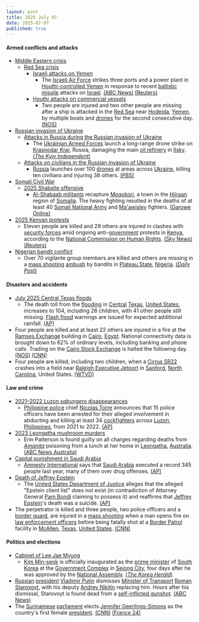 ```yaml
---
layout: post
title: 2025 July 07
date: 2025-07-07
published: true
---
```



#### Armed conflicts and attacks

* [Middle Eastern crisis](https://en.wikipedia.org/wiki/Middle_Eastern_crisis_%282023-present%29 "Middle Eastern crisis (2023-present)")
  * [Red Sea crisis](https://en.wikipedia.org/wiki/Red_Sea_crisis "Red Sea crisis")
    * [Israeli attacks on Yemen](https://en.wikipedia.org/wiki/Israeli_attacks_on_Yemen_%28May_2025%E2%80%93present%29 "Israeli attacks on Yemen (May 2025–present)")
      * The [Israeli Air Force](https://en.wikipedia.org/wiki/Israeli_Air_Force "Israeli Air Force") strikes three ports and a power plant in [Houthi-controlled Yemen](https://en.wikipedia.org/wiki/Houthi-controlled_Yemen "Houthi-controlled Yemen") in response to recent [ballistic missile](https://en.wikipedia.org/wiki/Ballistic_missile "Ballistic missile") attacks on [Israel](https://en.wikipedia.org/wiki/Israel "Israel"). [(ABC News)](https://abcnews.go.com/US/israeli-forces-strike-ports-yemen-galaxy-leader-ship/story?id=123523562) [(Reuters)](https://www.reuters.com/world/middle-east/israeli-military-says-it-will-strike-yemeni-ports-issues-evacuation-warning-2025-07-06/)
    * [Houthi attacks on commercial vessels](https://en.wikipedia.org/wiki/Houthi_attacks_on_commercial_vessels "Houthi attacks on commercial vessels")
      * Two people are injured and two other people are missing after a ship is attacked in the [Red Sea](https://en.wikipedia.org/wiki/Red_Sea "Red Sea") near [Hodeida](https://en.wikipedia.org/wiki/Hodeida "Hodeida"), [Yemen](https://en.wikipedia.org/wiki/Yemen "Yemen"), by multiple boats and [drones](https://en.wikipedia.org/wiki/Drone_warfare "Drone warfare") for the second consecutive day. [(NOS)](https://nos.nl/artikel/2574098-opnieuw-schip-in-rode-zee-aangevallen-houthi-s-claimen-eerdere-aanval)
* [Russian invasion of Ukraine](https://en.wikipedia.org/wiki/Russian_invasion_of_Ukraine "Russian invasion of Ukraine")
  * [Attacks in Russia during the Russian invasion of Ukraine](https://en.wikipedia.org/wiki/Attacks_in_Russia_during_the_Russian_invasion_of_Ukraine "Attacks in Russia during the Russian invasion of Ukraine")
    * The [Ukrainian Armed Forces](https://en.wikipedia.org/wiki/Ukrainian_Armed_Forces "Ukrainian Armed Forces") launch a long-range drone strike on [Krasnodar Krai](https://en.wikipedia.org/wiki/Krasnodar_Krai "Krasnodar Krai"), Russia, damaging the main [oil refinery](https://en.wikipedia.org/wiki/Oil_refinery "Oil refinery") in [Ilsky](https://en.wikipedia.org/wiki/Ilsky "Ilsky"). [(*The Kyiv Independent*)](https://kyivindependent.com/ukrainian-drone-strike-hits-major-oil-refinery-in-russias-krasnodar-krai-06-2025/)
  * [Attacks on civilians in the Russian invasion of Ukraine](https://en.wikipedia.org/wiki/Attacks_on_civilians_in_the_Russian_invasion_of_Ukraine "Attacks on civilians in the Russian invasion of Ukraine")
    * [Russia](https://en.wikipedia.org/wiki/Russia "Russia") launches over 100 [drones](https://en.wikipedia.org/wiki/Drone_warfare "Drone warfare") at areas across [Ukraine](https://en.wikipedia.org/wiki/Ukraine "Ukraine"), killing ten civilians and injuring 38 others. [(PBS)](https://www.pbs.org/newshour/world/russia-fires-over-100-drones-at-ukraine-killing-at-least-10-civilians-authorities-say)
* [Somali Civil War](https://en.wikipedia.org/wiki/Somali_Civil_War_%282009%E2%80%93present%29 "Somali Civil War (2009–present)")
  * [2025 Shabelle offensive](https://en.wikipedia.org/wiki/2025_Shabelle_offensive "2025 Shabelle offensive")
    * [Al-Shabaab militants](https://en.wikipedia.org/wiki/Al-Shabaab_%28militant_group%29 "Al-Shabaab (militant group)") recapture [Moqokori](https://en.wikipedia.org/wiki/Moqokori "Moqokori"), a town in the [Hiiraan](https://en.wikipedia.org/wiki/Hiran%2C_Somalia "Hiran, Somalia") region of [Somalia](https://en.wikipedia.org/wiki/Somalia "Somalia"). The heavy fighting resulted in the deaths of at least 40 [Somali National Army](https://en.wikipedia.org/wiki/Somali_National_Army "Somali National Army") and [Ma'awisley](https://en.wikipedia.org/wiki/Ma%27awisley "Ma'awisley") fighters. [(Garowe Online)](https://garoweonline.com/en/news/somalia/heavy-fighting-and-car-bombs-as-al-shabaab-captures-key-somali-town)
* [2025 Kenyan protests](https://en.wikipedia.org/wiki/2025_Kenyan_protests "2025 Kenyan protests")
  * Eleven people are killed and 29 others are injured in clashes with [security forces](https://en.wikipedia.org/wiki/Kenya_Defence_Forces "Kenya Defence Forces") amid ongoing anti-[government](https://en.wikipedia.org/wiki/Government_of_Kenya "Government of Kenya") protests in [Kenya](https://en.wikipedia.org/wiki/Kenya "Kenya"), according to the [National Commission on Human Rights](https://en.wikipedia.org/wiki/Kenya_National_Commission_on_Human_Rights "Kenya National Commission on Human Rights"). [(Sky News)](https://news.sky.com/story/ten-killed-in-kenya-as-protesters-clash-with-police-13393764) [(Reuters)](https://www.reuters.com/world/africa/kenya-human-rights-watchdog-says-10-killed-29-hurt-anti-government-protests-2025-07-07/)
* [Nigerian bandit conflict](https://en.wikipedia.org/wiki/Nigerian_bandit_conflict "Nigerian bandit conflict")
  * Over 70 vigilante group members are killed and others are missing in a [mass shooting](https://en.wikipedia.org/wiki/Mass_shooting "Mass shooting") [ambush](https://en.wikipedia.org/wiki/Ambush "Ambush") by bandits in [Plateau State](https://en.wikipedia.org/wiki/Plateau_State "Plateau State"), [Nigeria](https://en.wikipedia.org/wiki/Nigeria "Nigeria"). [(*Daily Post*)](https://dailypost.ng/2025/07/08/bandits-ambush-kill-over-70-vigilante-members-in-plateau/)

#### Disasters and accidents

* [July 2025 Central Texas floods](https://en.wikipedia.org/wiki/July_2025_Central_Texas_floods "July 2025 Central Texas floods")
  * The death toll from the [flooding](https://en.wikipedia.org/wiki/Flooding "Flooding") in [Central](https://en.wikipedia.org/wiki/Central_Texas "Central Texas") [Texas](https://en.wikipedia.org/wiki/Texas "Texas"), [United States](https://en.wikipedia.org/wiki/United_States "United States"), increases to 104, including 28 children, with 41 other people still missing. [Flash flood](https://en.wikipedia.org/wiki/Flash_flood "Flash flood") warnings are issued for expected additional rainfall. [(AP)](https://apnews.com/article/texas-flash-flood-severe-weather-camp-mystic-ef8e596833b145fef61451db92f32609)
* Four people are killed and at least 22 others are injured in a fire at the [Ramses Exchange](https://en.wikipedia.org/wiki/Ramses_Exchange "Ramses Exchange") building in [Cairo](https://en.wikipedia.org/wiki/Cairo "Cairo"), [Egypt](https://en.wikipedia.org/wiki/Egypt "Egypt"). National connectivity data is brought down to 62% of ordinary levels, including banking and phone calls. Trading on the [Cairo Stock Exchange](https://en.wikipedia.org/wiki/Cairo_Stock_Exchange "Cairo Stock Exchange") is halted the following day. [(NOS)](https://nos.nl/artikel/2574150-doden-bij-brand-in-datacentrum-cairo-internetverkeer-geraakt) [(CNN)](https://edition.cnn.com/2025/07/08/africa/cairo-telecom-fire-internet-phone-disruption-intl)
* Four people are killed, including two children, when a [Cirrus SR22](https://en.wikipedia.org/wiki/Cirrus_SR22 "Cirrus SR22") crashes into a field near [Raleigh Executive Jetport](https://en.wikipedia.org/wiki/Raleigh_Executive_Jetport "Raleigh Executive Jetport") in [Sanford](https://en.wikipedia.org/wiki/Sanford%2C_North_Carolina "Sanford, North Carolina"), [North Carolina](https://en.wikipedia.org/wiki/North_Carolina "North Carolina"), United States. [(WTVD)](https://abc11.com/post/small-plane-crashes-lee-county/17005354/)

#### Law and crime

* [2021–2022 Luzon *sabungero* disappearances](https://en.wikipedia.org/wiki/2021%E2%80%932022_Luzon_sabungero_disappearances "2021–2022 Luzon sabungero disappearances")
  * [Philippine police](https://en.wikipedia.org/wiki/Philippine_National_Police "Philippine National Police") chief [Nicolas Torre](https://en.wikipedia.org/wiki/Nicolas_Torre "Nicolas Torre") announces that 15 police officers have been arrested for their alleged involvement in abducting and killing at least 34 [cockfighters](https://en.wikipedia.org/wiki/Cockfighting "Cockfighting") across [Luzon](https://en.wikipedia.org/wiki/Luzon "Luzon"), [Philippines](https://en.wikipedia.org/wiki/Philippines "Philippines"), from 2021 to 2022. [(AP)](https://apnews.com/article/philippines-police-missing-cockfighters-6148f7b898920c4d33bc9257c405d436)
* [2023 Leongatha mushroom murders](https://en.wikipedia.org/wiki/2023_Leongatha_mushroom_murders "2023 Leongatha mushroom murders")
  * Erin Patterson is found guilty on all charges regarding deaths from *[Amanita](https://en.wikipedia.org/wiki/Amanita "Amanita")* poisoning from a lunch at her home in [Leongatha](https://en.wikipedia.org/wiki/Leongatha "Leongatha"), [Australia](https://en.wikipedia.org/wiki/Australia "Australia"). [(ABC News Australia)](https://www.abc.net.au/news/2025-07-07/erin-patterson-mushroom-murder-trial-verdict-live-blog/105477452)
* [Capital punishment in Saudi Arabia](https://en.wikipedia.org/wiki/Capital_punishment_in_Saudi_Arabia "Capital punishment in Saudi Arabia")
  * [Amnesty International](https://en.wikipedia.org/wiki/Amnesty_International "Amnesty International") says that [Saudi Arabia](https://en.wikipedia.org/wiki/Saudi_Arabia "Saudi Arabia") executed a record 345 people last year, many of them over drug offenses. [(AP)](https://apnews.com/article/saudi-arabia-executions-amnesty-report-65c045ef70efbec66b944e206a13c63b)
* [Death of Jeffrey Epstein](https://en.wikipedia.org/wiki/Death_of_Jeffrey_Epstein "Death of Jeffrey Epstein")
  * The [United States Department of Justice](https://en.wikipedia.org/wiki/United_States_Department_of_Justice "United States Department of Justice") alleges that the alleged "Epstein client list" does not exist (in contradiction of Attorney General [Pam Bondi](https://en.wikipedia.org/wiki/Pam_Bondi "Pam Bondi") claiming to possess it) and reaffirms that [Jeffrey Epstein](https://en.wikipedia.org/wiki/Jeffrey_Epstein "Jeffrey Epstein")'s death was a suicide. [(AP)](https://apnews.com/article/jeffrey-epstein-justice-department-pam-bondi-03fbcd024f631440f7ed62b3c6927db3)
* The perpetrator is killed and three people, two police officers and a [border guard](https://en.wikipedia.org/wiki/Border_guard "Border guard"), are injured in a [mass shooting](https://en.wikipedia.org/wiki/Mass_shooting "Mass shooting") when a man opens fire on [law enforcement officers](https://en.wikipedia.org/wiki/List_of_law_enforcement_agencies_in_Texas "List of law enforcement agencies in Texas") before being fatally shot at a [Border Patrol](https://en.wikipedia.org/wiki/US_Border_Patrol "US Border Patrol") facility in [McAllen](https://en.wikipedia.org/wiki/McAllen%2C_Texas "McAllen, Texas"), [Texas](https://en.wikipedia.org/wiki/Texas "Texas"), [United States](https://en.wikipedia.org/wiki/United_States "United States"). [(CNN)](https://www.cnn.com/2025/07/07/us/border-patrol-mcallen-shooting)

#### Politics and elections

* [Cabinet of Lee Jae Myung](https://en.wikipedia.org/wiki/Cabinet_of_Lee_Jae_Myung "Cabinet of Lee Jae Myung")
  * [Kim Min-seok](https://en.wikipedia.org/wiki/Kim_Min-seok_%28politician%29 "Kim Min-seok (politician)") is officially inaugurated as the [prime minister](https://en.wikipedia.org/wiki/Prime_Minister_of_South_Korea "Prime Minister of South Korea") of [South Korea](https://en.wikipedia.org/wiki/South_Korea "South Korea") at the [Government Complex](https://en.wikipedia.org/wiki/Government_Complex%2C_Sejong "Government Complex, Sejong") in [Sejong City](https://en.wikipedia.org/wiki/Sejong_City "Sejong City"), four days after he was approved by the [National Assembly](https://en.wikipedia.org/wiki/National_Assembly_%28South_Korea%29 "National Assembly (South Korea)"). [(*The Korea Herald*)](https://www.koreaherald.com/article/10525828)
* [Russian](https://en.wikipedia.org/wiki/Russia "Russia") [president](https://en.wikipedia.org/wiki/President_of_Russia "President of Russia") [Vladimir Putin](https://en.wikipedia.org/wiki/Vladimir_Putin "Vladimir Putin") dismisses [Minister of Transport](https://en.wikipedia.org/wiki/Ministry_of_Transport_%28Russia%29 "Ministry of Transport (Russia)") [Roman Starovoyt](https://en.wikipedia.org/wiki/Roman_Starovoyt "Roman Starovoyt"), with his deputy [Andrey Nikitin](https://en.wikipedia.org/wiki/Andrey_Nikitin_%28politician%29 "Andrey Nikitin (politician)") replacing him. Hours after his dismissal, Starovoyt is found dead from a [self-inflicted gunshot](https://en.wikipedia.org/wiki/Suicide "Suicide"). [(ABC News)](https://www.abc.net.au/news/2025-07-08/fired-moscow-transport-minister-dies-suddenly/105505182)
* The [Surinamese](https://en.wikipedia.org/wiki/Suriname "Suriname") [parliament](https://en.wikipedia.org/wiki/Parliament_of_Suriname "Parliament of Suriname") elects [Jennifer Geerlings-Simons](https://en.wikipedia.org/wiki/Jennifer_Geerlings-Simons "Jennifer Geerlings-Simons") as the country's first female [president](https://en.wikipedia.org/wiki/President_of_Suriname "President of Suriname"). [(CNN)](https://www.cnn.com/2025/07/06/americas/suriname-parliament-elects-first-female-president-intl-latam) [(France 24)](https://www.france24.com/en/americas/20250706-suriname-woman-president)

